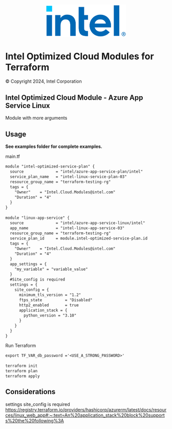 <p align="center">
  <img src="https://github.com/intel/terraform-intel-azure-app-service-linux/blob/main/images/logo-classicblue-800px.png?raw=true" alt="Intel Logo" width="250"/>
</p>

# Intel Optimized Cloud Modules for Terraform

© Copyright 2024, Intel Corporation

## Intel Optimized Cloud Module - Azure App Service Linux

Module with more arguments

## Usage

**See examples folder for complete examples.**

main.tf

```hcl
module "intel-optimized-service-plan" {
  source              = "intel/azure-app-service-plan/intel"
  service_plan_name   = "intel-linux-service-plan-03"
  resource_group_name = "terraform-testing-rg"
  tags = {
    "Owner"    = "Intel.Cloud.Modules@intel.com"
    "Duration" = "4"
  }
}

module "linux-app-service" {
  source              = "intel/azure-app-service-linux/intel"
  app_name            = "intel-linux-app-service-03"
  resource_group_name = "terraform-testing-rg"
  service_plan_id     = module.intel-optimized-service-plan.id
  tags = {
    "Owner"    = "Intel.Cloud.Modules@intel.com"
    "Duration" = "4"
  }
  app_settings = {
    "my_variable" = "variable_value"
  }
  #Site_config is required 
  settings = {
    site_config = {
      minimum_tls_version = "1.2"
      ftps_state          = "Disabled"
      http2_enabled       = true
      application_stack = {
        python_version = "3.10"
      }
    }
  }
}

```

Run Terraform

```hcl
export TF_VAR_db_password ='<USE_A_STRONG_PASSWORD>'

terraform init  
terraform plan
terraform apply 
```

## Considerations

settings site_config is required <https://registry.terraform.io/providers/hashicorp/azurerm/latest/docs/resources/linux_web_app#:~:text=An%20application_stack%20block%20supports%20the%20following%3A>
